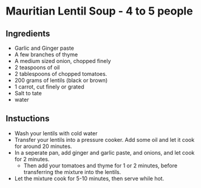 # Mauritian Lentil Soup - 4 to 5 people

## Ingredients

- Garlic and Ginger paste
- A few branches of thyme
- A medium sized onion, chopped finely
- 2 teaspoons of oil
- 2 tablespoons of chopped tomatoes.
- 200 grams of lentils (black or brown)
- 1 carrot, cut finely or grated
- Salt to tate
- water

## Instuctions

- Wash your lentils with cold water
- Transfer your lentils into a pressure cooker. Add some oil and let it cook for
  around 20 minutes.
- In a seperate pan, add ginger and garlic paste, and onions, and let cook for 2
  minutes.
  - Then add your tomatoes and thyme for 1 or 2 minutes, before transferring the
    mixture into the lentils.
- Let the mixture cook for 5-10 minutes, then serve while hot.
